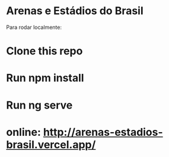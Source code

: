 # Arenas e Estádios do Brasil

Para rodar localmente:

# Clone this repo
# Run npm install
# Run ng serve

# online: http://arenas-estadios-brasil.vercel.app/

